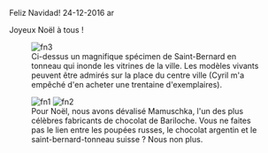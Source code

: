 Feliz Navidad!
24-12-2016
ar

Joyeux Noël à tous !

<figure>
  <img src='{{ imgThumb "2.jpg"}}' data-image-opened='{{img "2.jpg" }}' class="image" alt="fn3"/>
  <figcaption>Ci-dessus un magnifique spécimen de Saint-Bernard en tonneau qui inonde les vitrines de la ville. Les modèles vivants peuvent être admirés sur la place du centre ville (Cyril m'a empêché d'en acheter une trentaine d'exemplaires).</figcaption>
</figure>

<figure>
  <img src='{{ imgThumb "1.jpg"}}' data-image-opened='{{img "1.jpg" }}' class="image" alt="fn1"/>
  <img src='{{ imgThumb "3.jpg"}}' data-image-opened='{{img "3.jpg" }}' class="image" alt="fn2"/>
  <figcaption>Pour Noël, nous avons dévalisé Mamuschka, l'un des plus célèbres fabricants de chocolat de Bariloche. Vous ne faites pas le lien entre les poupées russes, le chocolat argentin et le saint-bernard-tonneau suisse ? Nous non plus.</figcaption>
</figure>

